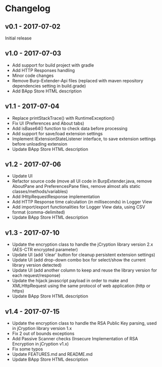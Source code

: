# Changelog

## v0.1 - 2017-07-02
Initial release

## v1.0 - 2017-07-03
- Add support for build project with gradle
- Add HTTP Responses handling
- Minor code changes
- Remove Burp-Extender-Api files (replaced with maven repository dependencies setting in build.grade)
- Add BApp Store HTML description

## v1.1 - 2017-07-04
- Replace printStackTrace() with RuntimeException()
- Fix UI (Preferences and About tabs)
- Add isBase64() function to check data before processing
- Add support for save/load extension settings
- Implement IExtensionStateListener interface, to save extension settings before unloading extension
- Update BApp Store HTML description

## v1.2 - 2017-07-06
- Update UI
- Refactor source code (move all UI code in BurpExtender.java, remove AboutPane and PreferencesPane files, remove almost alls static classes/methods/variables)
- Add IHttpRequestResponse implementation
- Add HTTP Response time calculation (in milliseconds) in Logger View
- Add import/export functionalities for Logger View data, using CSV format (comma-delimited)
- Update BApp Store HTML description

## v1.3 - 2017-07-10
- Update the encryption class to handle the jCryption library version 2.x (AES-CTR encrypted parameter)
- Update UI (add 'clear' button for cleanup persistent extension settings)
- Update UI (add drop-down combo box for select/show the current library version detected)
- Update UI (add another column to keep and reuse the library version for each request/response)
- Update the hijack javascript payload in order to make and XMLHttpRequest using the same protocol of web application (http or https)
- Update BApp Store HTML description

## v1.4 - 2017-07-15
- Update the encryption class to handle the RSA Public Key parsing, used in jCryption library version 1.x
- Fix 2 out of bounds exceptions
- Add Passive Scanner checks (Insecure Implementation of RSA Encryption in jCryption v1.x)
- Fix some typos
- Update FEATURES.md and README.md
- Update BApp Store HTML description
